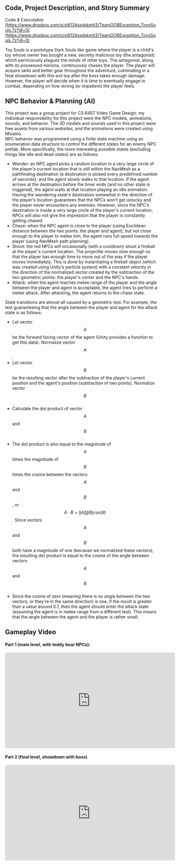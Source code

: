 <script src="https://cdn.mathjax.org/mathjax/latest/MathJax.js?config=TeX-AMS-MML_HTMLorMML" type="text/javascript"></script>

## Code, Project Description, and Story Summary
Code & Executable: [https://www.dropbox.com/s/xj6134sxdskmit3/TeamOOBException_ToysSouls.7z?dl=0](https://www.dropbox.com/s/xj6134sxdskmit3/TeamOOBException_ToysSouls.7z?dl=0)

Toy Souls is a prototype Dark Souls like game where the player is a child's toy whose owner has bought a new, secretly malicious toy (the antagonist) which perniciously plagues the minds of other toys. The antagonist, along with its possessed minions, continuously chases the player. The player will acquire skills and better gear throughout the adventure, culminating in a final showdown with this evil toy after the boss takes enough damage. However, the player will decide when it is time to eventually engage in combat, depending on how strong (or impatient) the player feels.

## NPC Behavior & Planning (AI)

This project was a group project for CS 6457 Video Game Design; my individual responsibility for this project were the NPC models, animations, sounds, and behavior. The 3D models and sounds used in this project were free assets from various websites, and the animations were created using Mixamo. 
<br>
NPC behavior was programmed using a finite state machine using an enumeration data structure to control the different states for an enemy NPC prefab. More specifically, the more interesting possible states (excluding things like idle and dead states) are as follows:
* Wander: an NPC agent picks a random location in a very large circle of the player's current location that is still within the NavMesh as a pathfinding destination (a destination is picked every predefined number of seconds), and the agent slowly walks to that location. If the agent arrives at the destination before the timer ends (and no other state is triggered), the agent waits at that location playing an idle animation. Having the wandering state's destination somewhat in the direction of the player's location guarantees that the NPCs won't get unlucky and the player never encounters any enemies. However, since the NPC's destination is inside a very large circle of the player's current location, NPCs will also not give the impression that the player is constantly getting chased.
* Chase: when the NPC agent is close to the player (using Euclidean distance between the two points: the player and agent), but not close enough to the player to melee him, the agent runs full speed towards the player (using NavMesh path planning).
* Shoot: the red NPCs will occasionally (with a cooldown) shoot a fireball at the player's current location. The projectile moves slow enough so that the player has enough time to move out of the way if the player moves immediately. This is done by instantiating a fireball object (which was created using Unity's particle system) with a constant velocity in the direction of the normalized vector created by the subtraction of the two geometric points: the player's center and the NPC's hands.
* Attack: when the agent reaches melee range of the player and the angle between the player and agent is acceptable, the agent tries to perform a melee attack. After attacking, the agent returns to the chase state.

State transitions are almost all caused by a geometric test. For example, the test guaranteeing that the angle between the player and agent for the attack state is as follows:
<br>

* Let vector $$A$$ be the forward facing vector of the agent (Unity provides a function to get this data). Normalize vector $$A$$.
* Let vector $$B$$ be the resulting vector after the subtraction of the player's current position and the agent's position (subtraction of two points). Normalize vector $$B$$.
* Calculate the dot product of vector $$A$$ and $$B$$.
* The dot product is also equal to the magnitude of $$A$$times the magnitude of $$B$$ times the cosine between the vectors $$A$$ and $$B$$, or $$A \cdot B = \|A\|\|B\|cos(\theta)$$. Since vectors $$A$$ and $$B$$ both have a magnitude of one (because we normalized these vectors), the resulting dot product is equal to the cosine of the angle between vectors $$A$$ and $$B$$.
* Since the cosine of zero (meaning there is no angle between the two vectors, or they're in the same direction) is one, if the result is greater than a value around 0.7, then the agent should enter the attack state (assuming the agent is in melee range from a different test). This means that the angle between the agent and the player is rather small.

## Gameplay Video

#### Part 1 (main level, with teddy bear NPCs):

<iframe width="560" height="315" src="https://www.youtube.com/embed/UQ2wCOCAdTU" frameborder="0" allow="accelerometer; autoplay; encrypted-media; gyroscope; picture-in-picture" allowfullscreen></iframe>

#### Part 2 (final level, showdown with boss)

<iframe width="560" height="315" src="https://www.youtube.com/embed/y2TnqBdnWUU" frameborder="0" allow="accelerometer; autoplay; encrypted-media; gyroscope; picture-in-picture" allowfullscreen></iframe>
